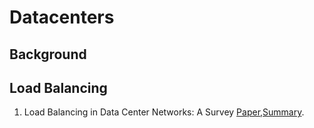# Datacenters

## Background



## Load Balancing

  1. Load Balancing in Data Center Networks: A Survey [Paper](https://ieeexplore.ieee.org/document/8316818),[Summary](Summaries/Load_Balancing_in_Data_Center_Networks_A_Survey.md).
